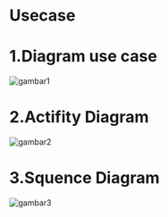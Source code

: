 # Usecase

# 1.Diagram use case

![gambar1](https://github.com/faizdzakiramadhani/Usecase/assets/115913915/7a990b2e-e109-4524-9a00-244b12c4afeb)

# 2.Actifity Diagram

![gambar2](https://github.com/faizdzakiramadhani/Usecase/assets/115913915/8c8ba321-0624-4abd-88c1-02d2ebe57651)

# 3.Squence Diagram

![gambar3](https://github.com/faizdzakiramadhani/Usecase/assets/115913915/13a30c5d-5e64-490c-a0fb-497d6bdefef6)
